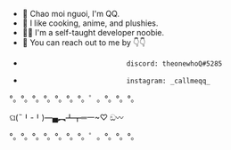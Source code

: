 - 👋 Chao moi nguoi, I'm QQ.
- 🌼 I like cooking, anime, and plushies.
- 👩‍💻 I'm a self-taught developer noobie.
- 💌 You can reach out to me by 👇👇
-                               discord: theonewhoQ#5285
-                               instagram: _callmeqq_

°。°。°。°。°。°。°。゜。°。°。°。

ଘ(˵╹-╹)━▄︻┻┳═一~♡︎                                  ඞ〰

°。°。°。°。°。°。°。゜。°。°。°。
